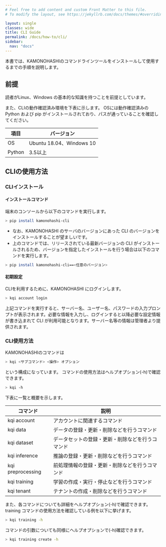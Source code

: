 ```yaml
---
# Feel free to add content and custom Front Matter to this file.
# To modify the layout, see https://jekyllrb.com/docs/themes/#overriding-theme-defaults

layout: single
classes: wide
title: CLI Guide
permalink: /docs/how-to/cli/
sidebar:
  nav: "docs"
---
```


本書では、KAMONOHASHIのコマンドラインツールをインストールして使用するまでの手順を説明します。

## 前提

読者がLinux、Windows の基本的な知識を持つことを前提としています。

また、CLIの動作確認済み環境を下表に示します。
OSには動作確認済みの Python および pip がインストールされており、パスが通っていることを確認してください。

|項目  |バージョン  |
|---|---|
|OS  |Ubuntu 18.04、Windows 10  |
|Python  |3.5以上  |

## CLIの使用方法

### CLIインストール

#### インストールコマンド
端末のコンソールから以下のコマンドを実行します。

```bash
> pip install kamonohashi-cli
```

* なお、KAMONOHASHI のサーバのバージョンにあった CLI のバージョンをインストールすることが望ましいです。
* 上のコマンドでは、リリースされている最新バージョンの CLI がインストールされるため、バージョンを指定したインストールを行う場合は以下のコマンドを実行します。

```bash
> pip install kamonohashi-cli==<任意のバージョン>
```

#### 初期設定
CLIを利用するために、KAMONOHASHI にログインします。
```bash
> kqi account login
```

上記コマンドを実行すると、サーバー名、ユーザー名、パスワードの入力プロンプトが表示されます。必要な情報を入力し、ログインすると以降必要な設定情報が書き込まれて CLI が利用可能となります。サーバー名等の情報は管理者より提供されます。

### CLI使用方法
KAMONOHASHIのコマンドは
```bash
> kqi <サブコマンド> <操作> オプション
```
という構成になっています。
コマンドの使用方法はヘルプオプション(-h)で確認できます。

```bash
> kqi -h
```

下表に一覧と概要を示します。

|コマンド　|説明　|
|---|---|
|kqi account |アカウントに関連するコマンド|
|kqi data|データの登録・更新・削除などを行うコマンド|
|kqi dataset|データセットの登録・更新・削除などを行うコマンド|
|kqi inference|推論の登録・更新・削除などを行うコマンド|
|kqi preprocessing|前処理情報の登録・更新・削除などを行うコマンド|
|kqi training|学習の作成・実行・停止などを行うコマンド|
|kqi tenant|テナントの作成・削除などを行うコマンド|

また、各コマンドについても詳細をヘルプオプション(-h)で確認できます。
training コマンドの使用方法を確認している例を以下に挙げます。

```bash
> kqi training -h
```

コマンドの引数についても同様にヘルプオプションで(-h)確認できます。

```bash
> kqi training create -h
```
